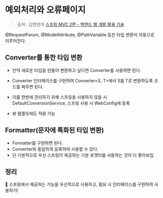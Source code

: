 예외처리와 오류페이지
==
> 출처 : 김영한의 [스프링 MVC 2편 - 백엔드 웹 개발 활용 기술](https://www.inflearn.com/course/%EC%8A%A4%ED%94%84%EB%A7%81-mvc-2/dashboard)

@RequestParam, @ModelAttribute, @PathVariable 등은 타입 변환이 자동으로 이루어진다.

Converter를 통한 타입 변환
--

- 만약 새로운 타입을 만들어 변환하고 싶다면 Converter를 사용하면 된다.

- Converter 인터페이스를 구현하여 Converter<S, T>에서 S를 T로 변환하도록 코드를 짜주면 된다.

- 이를 한번에 관리하기 위해 스프링을 사용하지 않을 시  DefaultConversionService, 스프링 사용 시 WebConfig에 등록

- 뷰 템플릿에도 적용 가능

Formatter(문자에 특화된 타입 변환)
--
- Formatter를 구현하면 된다.
- Converter와 동일하게 등록하여 사용할 수 있다.
- 단 기본적으로 우선 스프링이 제공하는 기본 포맷터를 사용하는 것이 더 좋아보임

정리
--
:rocket: 스프링에서 제공하는 기능을 우선적으로 사용하고, 필요 시 인터페이스를 구현하여 사용하기!